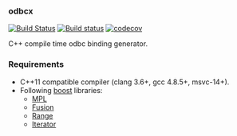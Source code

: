 ### odbcx

[![Build Status](https://travis-ci.com/serge-klim/odbcx.svg?branch=master)](https://travis-ci.com/serge-klim/odbcx)
[![Build status](https://ci.appveyor.com/api/projects/status/w9rhekv0oacw33kj?svg=true)](https://ci.appveyor.com/project/serge-klim/odbcx)
[![codecov](https://codecov.io/gh/serge-klim/odbcx/branch/master/graph/badge.svg)](https://codecov.io/gh/serge-klim/odbcx)

C++ compile time odbc binding generator.

### Requirements

* C++11 compatible compiler (clang 3.6+, gcc 4.8.5+, msvc-14+).
* Following [boost](http://www.boost.org) libraries:
    - [MPL](http://www.boost.org/doc/libs/1_67_0/libs/mpl/doc/index.html)
	- [Fusion](http://www.boost.org/doc/libs/1_67_0/libs/fusion/doc/html/)
	- [Range](https://www.boost.org/doc/libs/1_67_0/libs/range/doc/html/index.html)
	- [Iterator](https://www.boost.org/doc/libs/1_66_0/libs/iterator/doc/index.html)
 

